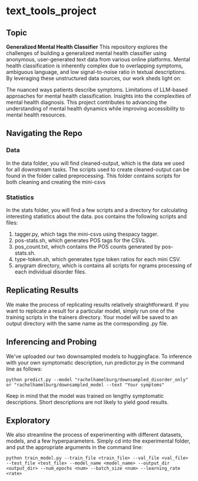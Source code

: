 # text_tools_project

## Topic
**Generalized Mental Health Classifier**
This repository explores the challenges of building a generalized mental health classifier using anonymous, user-generated text data from various online platforms. Mental health classification is inherently complex due to overlapping symptoms, ambiguous language, and low signal-to-noise ratio in textual descriptions. By leveraging these unstructured data sources, our work sheds light on:

The nuanced ways patients describe symptoms.
Limitations of LLM-based approaches for mental health classification.
Insights into the complexities of mental health diagnosis.
This project contributes to advancing the understanding of mental health dynamics while improving accessibility to mental health resources.

## Navigating the Repo

### Data
In the data folder, you will find cleaned-output, which is the data we used for all downstream tasks. The scripts used to create cleaned-output can be found in the folder called preprocessing. This folder contains scripts for both cleaning and creating the mini-csvs

### Statistics
In the stats folder, you will find a few scripts and a directory for calculating interesting statistics about the data. pos contains the following scripts and files:
1) tagger.py, which tags the mini-csvs using thespacy tagger.
2) pos-stats.sh, which generates POS tags for the CSVs.
3) pos_count.txt, which contains the POS counts generated by pos-stats.sh.
4) type-token.sh, which generates type token ratios for each mini CSV.
5) anygram directory, which is contains all scripts for ngrams processing of each individual disorder files.

## Replicating Results
We make the process of replicating results relatively straightforward. If you want to replicate a result for a particular model, simply run one of the training scripts in the trainers directory. Your model will be saved to an output directory with the same name as the corresponding .py file.

## Inferencing and Probing
We've uploaded our two downsampled models to huggingface. To inference with your own symptomatic description, run predictor.py in the command line as follows:
```
python predict.py --model "rachelhamelburg/downsampled_disorder_only" or "rachelhamelburg/downsampled_model --text "Your symptoms"
```
Keep in mind that the model was trained on lengthy symptomatic descriptions. Short descriptions are not likely to yield good results.

## Exploratory
We also streamline the process of experimenting with different datasets, models, and a few hyperparameters. Simply cd into the experimental folder, and put the appropriate arguments in the command line:

``` python train_model.py --train_file <train_file> --val_file <val_file> --test_file <test_file> --model_name <model_name> --output_dir <output_dir> --num_epochs <num> --batch_size <num> --learning_rate <rate> ```


